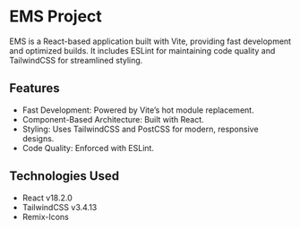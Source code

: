 # EMS Project
EMS is a React-based application built with Vite, providing fast development and optimized builds. It includes ESLint for maintaining code quality and TailwindCSS for streamlined styling.

## Features
- Fast Development: Powered by Vite’s hot module replacement.
- Component-Based Architecture: Built with React.
- Styling: Uses TailwindCSS and PostCSS for modern, responsive designs.
- Code Quality: Enforced with ESLint.

## Technologies Used
- React v18.2.0
- TailwindCSS v3.4.13
- Remix-Icons
